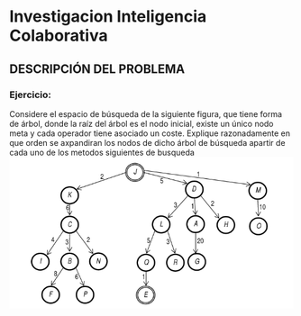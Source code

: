 # Investigacion Inteligencia Colaborativa

## DESCRIPCIÓN DEL PROBLEMA

### Ejercicio:

Considere el espacio de búsqueda de la siguiente figura, que tiene forma de árbol, donde la raíz del árbol es el nodo inicial, existe un único nodo meta y cada operador tiene asociado un coste. Explique razonadamente en que orden se axpandiran los nodos de dicho árbol de búsqueda apartir de cada uno de los metodos siguientes de busqueda
![figura][Ejercicio1]

[Ejercicio1]: https://github.com/scam627/inteligencia_colaborativa/blob/master/Images/Ejercicio1.png